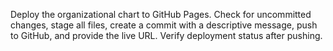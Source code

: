 Deploy the organizational chart to GitHub Pages. Check for uncommitted changes, stage all files, create a commit with a descriptive message, push to GitHub, and provide the live URL. Verify deployment status after pushing.